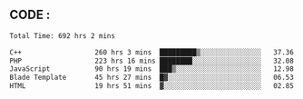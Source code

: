 ## CODE :
<!--START_SECTION:waka-->

```txt
Total Time: 692 hrs 2 mins

C++                  260 hrs 3 mins  █████████▒░░░░░░░░░░░░░░░   37.36 %
PHP                  223 hrs 16 mins ████████░░░░░░░░░░░░░░░░░   32.08 %
JavaScript           90 hrs 19 mins  ███▒░░░░░░░░░░░░░░░░░░░░░   12.98 %
Blade Template       45 hrs 27 mins  █▓░░░░░░░░░░░░░░░░░░░░░░░   06.53 %
HTML                 19 hrs 51 mins  ▓░░░░░░░░░░░░░░░░░░░░░░░░   02.85 %
```

<!--END_SECTION:waka-->
